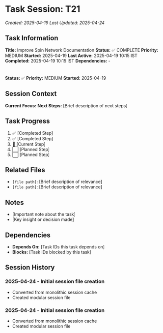 # Task Session: T21
*Created: 2025-04-19*
*Last Updated: 2025-04-24*

## Task Information
**Title:** Improve Spin Network Documentation
**Status:** ✅ COMPLETE
**Priority:** MEDIUM
**Started:** 2025-04-19
**Last Active:** 2025-04-19 10:15 IST
**Completed:** 2025-04-19 10:15 IST
**Dependencies:** -

#
**Status:** ✅
**Priority:** MEDIUM
**Started:** 2025-04-19

## Session Context
**Current Focus:** 
**Next Steps:** [Brief description of next steps]

## Task Progress
1. ✅ [Completed Step]
2. ✅ [Completed Step]
3. 🔄 [Current Step]
4. ⬜ [Planned Step]
5. ⬜ [Planned Step]

## Related Files
- `[file path]`: [Brief description of relevance]
- `[file path]`: [Brief description of relevance]

## Notes
- [Important note about the task]
- [Key insight or decision made]

## Dependencies
- **Depends On:** [Task IDs this task depends on]
- **Blocks:** [Task IDs blocked by this task]

## Session History
### 2025-04-24 - Initial session file creation
- Converted from monolithic session cache
- Created modular session file

### 2025-04-24 - Initial session file creation
- Converted from monolithic session cache
- Created modular session file